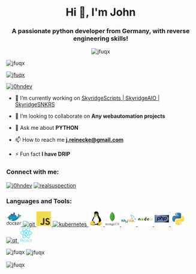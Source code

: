 <h1 align="center">Hi 👋, I'm John</h1>
<h3 align="center">A passionate python developer from Germany, with reverse engineering skills!</h3>

<p align="center"> <img src="http://skyridge.eu/picture_resources/skyridgebanner4.png" alt="jfuqx" /> </p>

<p align="left"> <img src="https://komarev.com/ghpvc/?username=jfuqx&label=Profile%20views&color=0e75b6&style=flat" alt="jfuqx" /> </p>

<p align="left"> <a href="https://github.com/ryo-ma/github-profile-trophy"><img src="https://github-profile-trophy.vercel.app/?username=jfuqx" alt="jfuqx" /></a> </p>

<p align="left"> <a href="https://twitter.com/j0hndev" target="blank"><img src="https://img.shields.io/twitter/follow/j0hndev?logo=twitter&style=for-the-badge" alt="j0hndev" /></a> </p>

- 🔭 I’m currently working on [SkyridgeScripts | SkyridgeAIO | SkyridgeSNKRS](https://www.skyridge.eu)

- 👯 I’m looking to collaborate on **Any webautomation projects**

- 💬 Ask me about **PYTHON**

- 📫 How to reach me **j.reinecke@gmail.com**

- ⚡ Fun fact **I have DRIP**

<h3 align="left">Connect with me:</h3>
<p align="left">
<a href="https://twitter.com/j0hndev" target="blank"><img align="center" src="https://raw.githubusercontent.com/rahuldkjain/github-profile-readme-generator/master/src/images/icons/Social/twitter.svg" alt="j0hndev" height="30" width="40" /></a>
<a href="https://www.youtube.com/c/realsuspection" target="blank"><img align="center" src="https://raw.githubusercontent.com/rahuldkjain/github-profile-readme-generator/master/src/images/icons/Social/youtube.svg" alt="realsuspection" height="30" width="40" /></a>
</p>

<h3 align="left">Languages and Tools:</h3>
<p align="left"> <a href="https://www.docker.com/" target="_blank" rel="noreferrer"> <img src="https://raw.githubusercontent.com/devicons/devicon/master/icons/docker/docker-original-wordmark.svg" alt="docker" width="40" height="40"/> </a> <a href="https://git-scm.com/" target="_blank" rel="noreferrer"> <img src="https://www.vectorlogo.zone/logos/git-scm/git-scm-icon.svg" alt="git" width="40" height="40"/> </a> <a href="https://developer.mozilla.org/en-US/docs/Web/JavaScript" target="_blank" rel="noreferrer"> <img src="https://raw.githubusercontent.com/devicons/devicon/master/icons/javascript/javascript-original.svg" alt="javascript" width="40" height="40"/> </a> <a href="https://kubernetes.io" target="_blank" rel="noreferrer"> <img src="https://www.vectorlogo.zone/logos/kubernetes/kubernetes-icon.svg" alt="kubernetes" width="40" height="40"/> </a> <a href="https://www.linux.org/" target="_blank" rel="noreferrer"> <img src="https://raw.githubusercontent.com/devicons/devicon/master/icons/linux/linux-original.svg" alt="linux" width="40" height="40"/> </a> <a href="https://www.mongodb.com/" target="_blank" rel="noreferrer"> <img src="https://raw.githubusercontent.com/devicons/devicon/master/icons/mongodb/mongodb-original-wordmark.svg" alt="mongodb" width="40" height="40"/> </a> <a href="https://www.mysql.com/" target="_blank" rel="noreferrer"> <img src="https://raw.githubusercontent.com/devicons/devicon/master/icons/mysql/mysql-original-wordmark.svg" alt="mysql" width="40" height="40"/> </a> <a href="https://nodejs.org" target="_blank" rel="noreferrer"> <img src="https://raw.githubusercontent.com/devicons/devicon/master/icons/nodejs/nodejs-original-wordmark.svg" alt="nodejs" width="40" height="40"/> </a> <a href="https://www.php.net" target="_blank" rel="noreferrer"> <img src="https://raw.githubusercontent.com/devicons/devicon/master/icons/php/php-original.svg" alt="php" width="40" height="40"/> </a> <a href="https://www.python.org" target="_blank" rel="noreferrer"> <img src="https://raw.githubusercontent.com/devicons/devicon/master/icons/python/python-original.svg" alt="python" width="40" height="40"/> </a> <a href="https://www.qt.io/" target="_blank" rel="noreferrer"> <img src="https://upload.wikimedia.org/wikipedia/commons/0/0b/Qt_logo_2016.svg" alt="qt" width="40" height="40"/> </a> <a href="https://reactjs.org/" target="_blank" rel="noreferrer"> <img src="https://raw.githubusercontent.com/devicons/devicon/master/icons/react/react-original-wordmark.svg" alt="react" width="40" height="40"/> </a> </p>

<p><img align="left" src="https://github-readme-stats.vercel.app/api/top-langs?username=jfuqx&show_icons=true&locale=en&layout=compact" alt="jfuqx" /></p>

<p>&nbsp;<img align="center" src="https://github-readme-stats.vercel.app/api?username=jfuqx&show_icons=true&locale=en" alt="jfuqx" /></p>

<p><img align="center" src="https://github-readme-streak-stats.herokuapp.com/?user=jfuqx&" alt="jfuqx" /></p>
